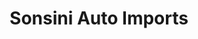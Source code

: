 ---
title: "Sonsini Auto Imports"
url: /plymouth-meeting/sonsini-auto-imports/
shop: Autowerkstatt
---